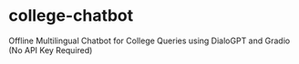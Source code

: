 # college-chatbot
Offline Multilingual Chatbot for College Queries using DialoGPT and Gradio (No API Key Required)
